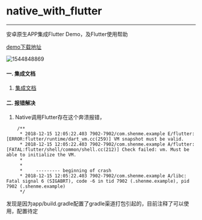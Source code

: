 # native_with_flutter

------

安卓原生APP集成Flutter Demo，及Flutter使用帮助

[demo下载地址](https://github.com/canceel/Android_with_Flutter/raw/master/apk/app.apk)

![1544848869](/Users/mac/AndroidStudioProjects/Android_with_Flutter/img/1544848869.png)

#### 一. 集成文档

1. [集成文档](https://github.com/flutter/flutter/wiki/Add-Flutter-to-existing-apps#experiment-turn-the-flutter-project-into-a-module)

#### 二. 报错解决

1. Native调用Flutter存在这个奔溃报错，

```
    /**
     * 2018-12-15 12:05:22.403 7902-7902/com.shenme.example E/flutter: [ERROR:flutter/runtime/dart_vm.cc(259)] VM snapshot must be valid.
     * 2018-12-15 12:05:22.403 7902-7902/com.shenme.example A/flutter: [FATAL:flutter/shell/common/shell.cc(212)] Check failed: vm. Must be able to initialize the VM.
     *
     *
     *     --------- beginning of crash
     * 2018-12-15 12:05:22.403 7902-7902/com.shenme.example A/libc: Fatal signal 6 (SIGABRT), code -6 in tid 7902 (.shenme.example), pid 7902 (.shenme.example)
     */
```

发现是因为app/build.gradle配置了gradle渠道打包引起的，目前注释了可以使用，配置待定